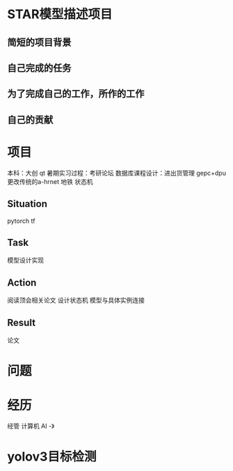 # STAR模型描述项目
## 简短的项目背景
## 自己完成的任务
## 为了完成自己的工作，所作的工作
## 自己的贡献


# 项目
本科：大创 qt
暑期实习过程：考研论坛
数据库课程设计：进出货管理
gepc+dpu
更改传统的a-hrnet 地铁 状态机

## Situation 
pytorch tf
## Task
模型设计实现
## Action
阅读顶会相关论文 设计状态机 模型与具体实例连接
## Result
论文


# 问题

# 经历
经管 计算机 AI -》

# yolov3目标检测
